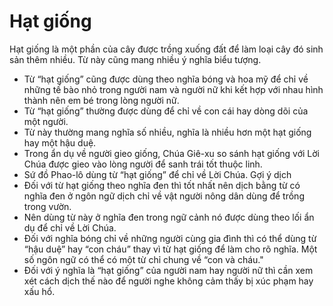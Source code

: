 # Hạt giống

Hạt giống là một phần của cây được trồng xuống đất để làm loại cây đó sinh sản thêm nhiều. Từ này cũng mang nhiều ý nghĩa biểu tượng.
- Từ “hạt giống” cũng được dùng theo nghĩa bóng và hoa mỹ để chỉ về những tế bào nhỏ trong người nam và người nữ khi kết hợp với nhau hình thành nên em bé trong lòng người nữ. 
- Từ “hạt giống” thường được dùng để chỉ về con cái hay dòng dõi của một người. 
- Từ này thường mang nghĩa số nhiều, nghĩa là nhiều hơn một hạt giống hay một hậu duệ. 
- Trong ẩn dụ về người gieo giống, Chúa Giê-xu so sánh hạt giống với Lời Chúa được gieo vào lòng người để sanh trái tốt thuộc linh. 
- Sứ đồ Phao-lô dùng từ “hạt giống” để chỉ về Lời Chúa. 
Gợi ý dịch 
- Đối với từ hạt giống theo nghĩa đen thì tốt nhất nên dịch bằng từ có nghĩa đen ở ngôn ngữ dịch chỉ về vật người nông dân dùng để trồng trong vườn. 
- Nên dùng từ này ở nghĩa đen trong ngữ cảnh nó được dùng theo lối ẩn dụ để chỉ về Lời Chúa. 
- Đối với nghĩa bóng chỉ về những người cùng gia đình thì có thể dùng từ “hậu duệ” hay “con cháu” thay vì từ hạt giống để làm cho rõ nghĩa. Một số ngôn ngữ có thể có một từ chỉ chung về “con và cháu." 
- Đối với ý nghĩa là “hạt giống” của người nam hay người nữ thì cần xem xét cách dịch thế nào để người nghe không cảm thấy bị xúc phạm hay xấu hổ.

